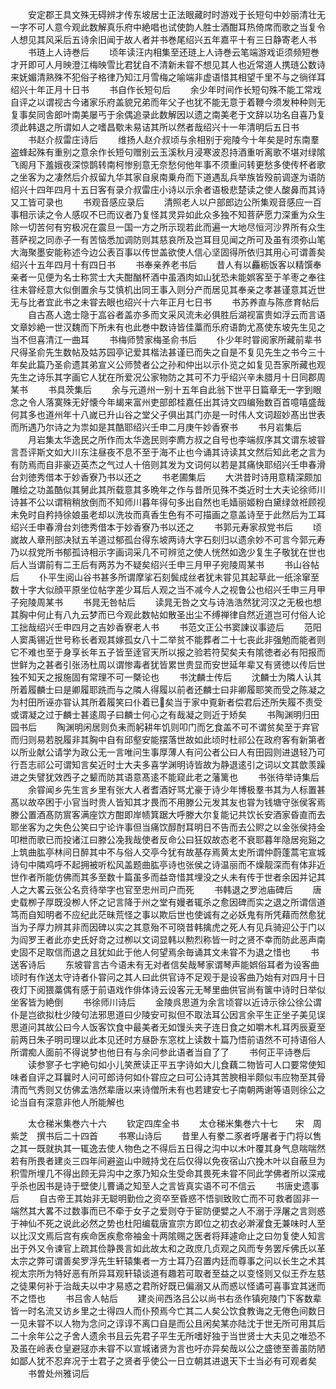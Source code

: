 <!-- { "loadSidebar": true } -->
　　安定郡王具文殊无碍辨才传东坡居士正法眼藏时时游戏于长短句中妙丽清壮无一字不可人意今观此数解真乐府中絶唱也试使韵人胜士酒酣耳热倚席而歌之当复令人想见其风采后五诗余旧闻于故人者并书巻尾绍兴五年嘉平十有三日静寄老人书
　　书琏上人诗巻后
　　顷年读汪内相集至还琏上人诗巻云笔端游戏讵须频短巻才开即可人月映澄江梅映雪比君犹自不清新未甞不想见其人也近常道人携琏公数诗来妩媚清熟殊不犯俗子格律乃知江月雪梅之喻端非虚语惜其相望千里不与之徜徉耳绍兴十年正月十日书
　　书自作长短句后
　　余少年时间作长短句殊不能工常戏自评之以谓视古今诸家乐府盖貌兄弟而年父子也犹不能无意于着鞭今须发种种则无复事矣同舎郎叶南美屡丐于余偶追录此数解因以遗之南美老于文辞以功名自喜乃复须此韩退之所谓如人之嗜昌歜未易诘其所以然者哉绍兴十一年清明后五日书
　　书赵介叔雷庄诗后
　　维扬人赵介叔顷与余相别于宛陵今十年矣是时东南羣盗蜂起殊有重别之意余作长短句赠别云玉溪秋月浸寒波忍持酒重听离歌不堪对绿隂飞阁月下羞娥夜深惊鹊转南柯惨别意无奈愁何他年事不须重问转更愁多使传杯者歌之坐客为之凄然后介叔留九华其家自泉南乗舟而下道遇乱兵举族皆殁前调遂为语防绍兴十四年四月十五日客有录介叔雷庄小诗以示余者语极悲楚读之使人酸鼻而其诗又工皆可录也
　　书观音感应录后
　　清照老人以户部郎边公所集观音感应一百事相示读之令人感叹不巳而议者乃复怪其灵异如此众多独不知菩萨愿力深重为众生除一切苦何有穷极况在震旦一国一方之所示现若此而遍一大地尽恒河沙界所有众生菩萨视之同赤子一有苦恼悉加调防则其慈哀所及岂耳目见闻之所可及虽有须弥山笔大海聚墨安能称述今边公表百事以传世盖欲使人信心坚固得所依归其用心可谓善矣绍兴十五年四月十有四日书
　　书奉亲养老书后
　　昔人有以麤粝饭客以精馔奉亲者一见便为名士称赏士大夫酣酗杯酒中虽酒肉如山犹恐未能娯客至于羊枣之奉往往未甞经意大似倒置余与艾慎机出同王事入则分产而居见其奉亲之孝甚谨意其近世无与比者宜此书之未甞去眼也绍兴十六年正月七日书
　　书苏养直与陈彦育帖后
　　自古髙人逸士隐于嵓谷者盖亦多而文采风流未必俱胜后湖视富贵如浮云而言语文章妙絶一世汉魏而下所未有也此巻中数诗皆佳藁而乐府语韵尤髙使东坡先生见之当不但喜清江一曲耳
　　书梅师赞家梅圣俞书后
　　仆少年时甞阅家所藏前辈书尺得圣俞先生数帖及姑苏园亭记爱其楷法甚谨已而失之自是不复见先生之书今三十年矣此篇乃圣俞遗其弟宣义公师赞者公之孙和仲出以示仆览之如复见吾家所藏也观先生之诗乐其字画它人犹在所爱况公家物防之其可不力乎绍兴辛未腊月十日同郡周某书
　　书具茨集后
　　余与元道州一别十五年自此翁下世平日篇章无一字到眼念之令人落寞殊无好懐今年朅来富州吏部郎桂嘉任出其诗文四编殆数百首噫嘻盛哉何其多也道州年十八嵗已升山谷之堂父子俱出其门亦是一时伟人文词超妙髙出世表而所遇乃尔诗之为祟如是其酷耶绍兴壬申二月庚午妙香寮书
　　书月岩集后
　　月岩集太华逸民之所作而太华逸民则李廌方叔之自号也李端叔序其文谓东坡甞言吾评斯文如大川东注昼夜不息不至于海不止也今诵其诗读其文然后知此老之言为有防焉而自非豪迈英杰之气过人十倍则其发为文词何以若是其痛快耶绍兴壬申春滑台刘徳秀借本于妙香寮乃书以还之
　　书老圃集后
　　大洪昔时诗用意精深颇加雕绘之功盖酷似其舅此其所载意其多晩年之作与昔所见殊不类近时士大夫论徐师川诗甚不公以谓稍稍放倒而不知师川暮年得句多出自然也毛嫱丽姬粉白黛绿敛袵顾视未免时自矜持徐娘虽老却以洗妆而真香生色有不可描画之意盖诗至于此然后为工耳绍兴壬申春滑台刘徳秀借本于妙香寮乃书以还之
　　书郭元寿家叔党书后
　　顷嵗故人章刑部决狱五羊道过郁孤台得东坡两诗大字石刻归以遗余妙不可言今郭元寿乃以叔党所书郁孤诗相示字画词采几不可辨览之使人恍然如逸少复生子敬犹在世也后人当谓前有二王后有两苏为不疑矣绍兴壬申三月甲子宛陵周某书
　　书山谷帖后
　　仆平生阅山谷书甚多所谓摩挲石刻鬓成丝者犹未甞见其起草此一纸涂窜至数十字大似顔平原坐位帖字差少耳后人观之当不减今人之视鲁公也绍兴壬申三月甲子宛陵周某书
　　书晁无咎帖后
　　读晁无咎之文与诗浩浩然犹河汉之无极也想其胸中何止有八九云梦而已今观此数帖如散圣出尘不缚禅律自然近道岂可付俗人论工拙哉绍兴壬申四月之吉妙香寮老人书
　　书范文正公书窦諌议事迹后
　　范阳人窦禹锡近世号称长者观其嫁孤女八十二举贫不能葬者二十七丧此非强勉而能者则它不难也至于身享长年五子皆至逹官天所以报之验若符契矣夫有隂徳者必有阳报而世鲜为之甚者引张汤杜周以谓惨毒者犹皆累世贵显而安世延年辈又有贤徳以传后世独不知天之报施固有常理不可一槩论也
　　书沈麟士传后
　　沈麟士为隣人认其所着履麟士曰是卿履耶跣而与之隣人得履以前者还麟士曰非卿履耶笑而受之陈凝之为村田所诬亦甞认其所着履笑曰仆着已矣当于家中覔新者偿君后还所失履不责受或谓凝之过于麟士甚逺周子曰麟士何心之有哉凝之则近于矫矣
　　书陶渊明归田园书后
　　陶渊明闲居则负耒而躬耕年饥则叩门而乞食盖不可不谓贫矣至于弃官而归则易若脱履非其胸中自有邱壑安能摆落世故如此顷时杜祁公在政府客有新第者以所业献公请学为政公无一言唯问生事厚薄人有问公者公曰人有田园则进退轻乃可行吾志祁公可谓知言矣近时士大夫多喜学渊明诗皆故为静退逺引之词以文其歆羡躁进之失譬犹效西子之颦而防其语意髙逺不能窥此老之藩篱也
　　书张待举诗集后
　　余甞闻乡先生言乡里有张大人者耆酒好骂尤豪于诗少年博极羣书其为人标置甚髙以故卒困于小官当时贵人皆知其才畏而不用滕公元发其友也甞为钱塘守张侯客焉滕公置酒髙防賔客满座饮方酣即岸帻箕踞大呼滕大尔复能记共饮长安酒家昏直而去耶坐客为之失色公笑曰宁论许事但当痛饮醇酎耳明日不告而去公赆之以金张侯持金叩枻而歌已而投诸江曰滕公凂我哉使者反命公曰狂奴故态老不衰耶暮年隐居宛谿之上筑曲肱亭林间日醉其中不与俗人交亭今犹有故基存焉黄太史所谓仲蔚蓬蒿宅宣城诗句中隣鸡呼不起拥被听松风盖题曲肱亭诗也张侯之诗温丽而不燥靓深而有体非近世作者所能仿佛而其多至数十篇虽多而益竒惜其埋没之乆未有传于世者余因并记其人之大畧云张公名贲待举字也官至忠州司户而死
　　书韩退之罗池庙碑后
　　唐史载栁子厚既没栁人怀之记言降于州之堂有嫚者辄杀之愈因碑而实之退之所谓信道笃而自知明者不应纪此茫昧荒怪之事以欺后世也使诚有之必妖鬼有所凭藉而然愈犹当为子厚力辨其非而因碑以实之其意殆不可晓昔韩擒虎之死人有见兵骑迎公于门以为阎罗王者此亦史氏好竒之过栁以文词显韩以勲烈称皆一时之贤不幸而防此恶声南史固不足取信而退之且犹如此于他人何望焉余毎诵其文未甞不为退之惜也
　　书送客诗后
　　东坡甞言古今语未有无对者信矣哉琴家谓琴声能娯俗耳者为设客曲顷时有作送太守诗者仆甞问之其人曰此供官诗不足观于是设客曲乃始有对四月十日夜灯下阅猥藁偶有感于前语戏作俳体诗云设客元无琴里曲供官尚有箧中诗时日举似坐客皆为絶倒
　　书徐师川诗后
　　金陵呉思道为余言顷甞以近诗示徐公徐公谓仆是岂欲拟杜少陵句法邪思道曰少陵安可拟但不取法耳公因言余平生正坐子美见误思道问其故公曰今人饭客饮食中最美者无如馒头夹子连日食之如嚼木札耳丙辰夏至前两日朱子明司理以此本见还时方昼卧东窓枕上读数十篇乃悟前语然不可持语俗人所谓痴人面前不得说梦也他日有与余问参此语者当自了了
　　书何正平诗巻后
　　读参寥子七字絶句如小儿笑蔗读正平五字诗如大儿食藕二物皆可人口要常使知味者自评之耳曩时人问可郎诗何如仆甞应之曰可公诗其苦腴相半颇似韦应物至其骨清而气秀则又仿佛孟浩然辈唐以来诗僧所未有也若建安七子南朝两谢等语则徐公之论当自有深意非他人所能解也













　　太仓稊米集巻六十六
　　钦定四库全书
　　太仓稊米集巻六十七　　宋　周紫芝　撰书后二十四首
　　书寒山诗后
　　昔里人有豢二豕者呼屠者于门将以售之其一既就执其一辄逸去使人物色之不得后五日得之沟中以木叶覆其身气息喘喘然若有所畏者建炎三四年间避盗山中贼持戈在后仅得以免夜宿山穴挽木叶以自蔽旦为积雪所埋几不得出顾无异沟中之豕乃知众生受命其畏死未甞不同此学佛者所以深戒乎杀也因书是诗于壁使儿曹诵之知至人之言皆真实语不可不信云
　　书唐史遗事后
　　自古帝王其始非无聪明勤俭之资卒至昏惑不悟驯致败亡而不可救者固非一端然其大畧不过数事而已不牵于女子之爱则夺于宦防便嬖之人不溺于浮屠之言则惑于神仙不死之说此必然之势也杜阳编载唐宣宗方即位之初衣必澣濯食无兼味时人至以比汉文焉后宫有疾命医疾愈帝袖金十两隂赐之医者将拜遽命止之曰勿复使人知言出于外又令谏官上疏其俭静畏言如此故太和之政庶几贞观之风而专务罢斥佛氏以革太宗之弊可谓善矣罗浮先生轩辕集者一方士耳乃召置内廷而尊事之问以长生之术其视太宗所为特好恶有所异耳观轩辕谈道有趣若可取者至益之以变怪则又似王乔左慈之徒果何补于治哉夫以中才易惑之君所好既已偏溺又从而惑以怪谲可喜事宜其迷而不之悟也
　　书吕舎人帖后
　　建炎间西洛吕公以尚书右丞作镇宛陵门下客数辈皆一时名流又访乡里之士得四人而仆预焉今亡其二人矣公饮食教诲之无倦色间数日一见未甞不以人物为念问之谆谆不离口自是而公且闲矣某亦陆沈于世无所可用其后二十余年公之子舍人遗余书且云先君子平生无所嗜好独于当世贤士大夫见之唯恐不及虽在岭表仓皇避冦亦未甞不以宣城诸贤为言也吁亦异矣哉以公之盛徳至善虽防陋如鄙人犹不忍弃况于士君子之贤者乎使公一日立朝其进退天下士当必有可观者矣
　　书曽处州雅词后
